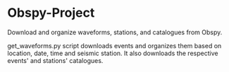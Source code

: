 # Obspy-Project
Download and organize waveforms, stations, and catalogues from Obspy.

get_waveforms.py script downloads events and organizes them based on location, date, time and seismic station. 
It also downloads the respective events' and stations' catalogues. 

